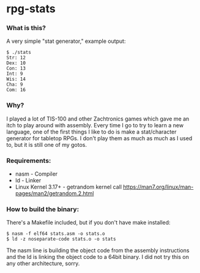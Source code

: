 # rpg-stats

### What is this? 

A very simple "stat generator," example output: 
```
$ ./stats 
Str: 12
Dex: 10
Con: 13
Int: 9
Wis: 14
Cha: 9
Com: 16
```
 

### Why? 
I played a lot of TIS-100 and other Zachtronics games which gave me an itch to play around with assembly.  Every time I go to try to learn a new language, one of the first things I like to do is make a stat/character generator for tabletop RPGs.  I don't play them as much as much as I used to, but it is still one of my gotos.


### Requirements:
 - nasm - Compiler
 - ld - Linker
 - Linux Kernel 3.17+ - getrandom kernel call https://man7.org/linux/man-pages/man2/getrandom.2.html

### How to build the binary:
There's a Makefile included, but if you don't have make installed: 
``` 
$ nasm -f elf64 stats.asm -o stats.o 
$ ld -z noseparate-code stats.o -o stats
```
The nasm line is building the object code from the assembly instructions and the ld is linking the object code to a 64bit binary.  I did not try this on any other architecture, sorry.

